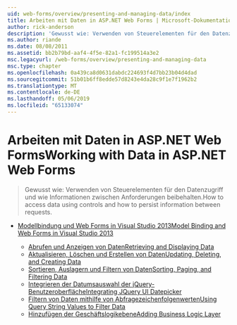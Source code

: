 ```yaml
---
uid: web-forms/overview/presenting-and-managing-data/index
title: Arbeiten mit Daten in ASP.NET Web Forms | Microsoft-Dokumentation
author: rick-anderson
description: 'Gewusst wie: Verwenden von Steuerelementen für den Datenzugriff und wie Informationen zwischen Anforderungen beibehalten.'
ms.author: riande
ms.date: 08/08/2011
ms.assetid: bb2b79bd-aaf4-4f5e-82a1-fc199514a3e2
msc.legacyurl: /web-forms/overview/presenting-and-managing-data
msc.type: chapter
ms.openlocfilehash: 0a439ca8d0631dabdc224693f4d7bb23b04d4dad
ms.sourcegitcommit: 51b01b6ff8edde57d8243e4da28c9f1e7f1962b2
ms.translationtype: MT
ms.contentlocale: de-DE
ms.lasthandoff: 05/06/2019
ms.locfileid: "65133074"
---
```

# <a name="working-with-data-in-aspnet-web-forms"></a><span data-ttu-id="f0cec-103">Arbeiten mit Daten in ASP.NET Web Forms</span><span class="sxs-lookup"><span data-stu-id="f0cec-103">Working with Data in ASP.NET Web Forms</span></span>

> <span data-ttu-id="f0cec-104">Gewusst wie: Verwenden von Steuerelementen für den Datenzugriff und wie Informationen zwischen Anforderungen beibehalten.</span><span class="sxs-lookup"><span data-stu-id="f0cec-104">How to access data using controls and how to persist information between requests.</span></span>

- [<span data-ttu-id="f0cec-105">Modellbindung und Web Forms in Visual Studio 2013</span><span class="sxs-lookup"><span data-stu-id="f0cec-105">Model Binding and Web Forms in Visual Studio 2013</span></span>](model-binding/index.md)

    - [<span data-ttu-id="f0cec-106">Abrufen und Anzeigen von Daten</span><span class="sxs-lookup"><span data-stu-id="f0cec-106">Retrieving and Displaying Data</span></span>](model-binding/retrieving-data.md)
    - [<span data-ttu-id="f0cec-107">Aktualisieren, Löschen und Erstellen von Daten</span><span class="sxs-lookup"><span data-stu-id="f0cec-107">Updating, Deleting, and Creating Data</span></span>](model-binding/updating-deleting-and-creating-data.md)
    - [<span data-ttu-id="f0cec-108">Sortieren, Auslagern und Filtern von Daten</span><span class="sxs-lookup"><span data-stu-id="f0cec-108">Sorting, Paging, and Filtering Data</span></span>](model-binding/sorting-paging-and-filtering-data.md)
    - [<span data-ttu-id="f0cec-109">Integrieren der Datumsauswahl der jQuery-Benutzeroberfläche</span><span class="sxs-lookup"><span data-stu-id="f0cec-109">Integrating JQuery UI Datepicker</span></span>](model-binding/integrating-jquery-ui.md)
    - [<span data-ttu-id="f0cec-110">Filtern von Daten mithilfe von Abfragezeichenfolgenwerten</span><span class="sxs-lookup"><span data-stu-id="f0cec-110">Using Query String Values to Filter Data</span></span>](model-binding/using-query-string-values-to-retrieve-data.md)
    - [<span data-ttu-id="f0cec-111">Hinzufügen der Geschäftslogikebene</span><span class="sxs-lookup"><span data-stu-id="f0cec-111">Adding Business Logic Layer</span></span>](model-binding/adding-business-logic-layer.md)
